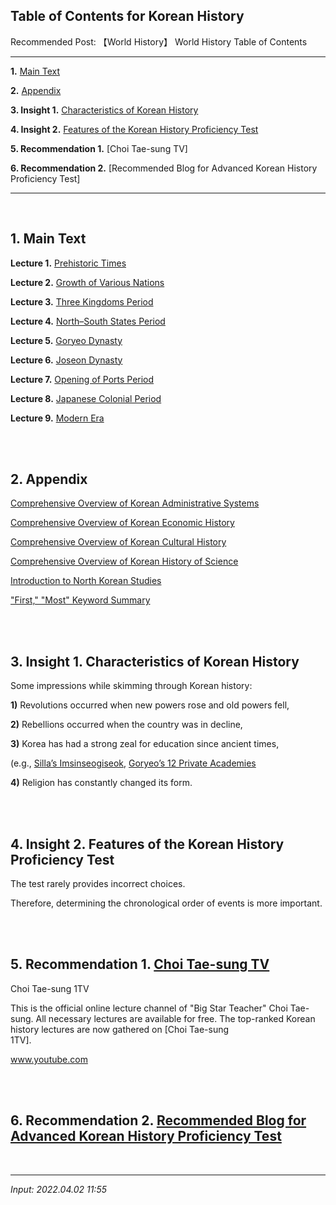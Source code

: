 ## **Table of Contents for Korean History**

Recommended Post: 【World History】 World History Table of Contents

---

**1.** [Main Text](#1-main-text)

**2.** [Appendix](#2-appendix)

**3. Insight 1.** [Characteristics of Korean History](#3-insight-1-characteristics-of-korean-history)

**4. Insight 2.** [Features of the Korean History Proficiency Test](#4-insight-2-fea)

**5. Recommendation 1.** [Choi Tae-sung TV]

**6. Recommendation 2.** [Recommended Blog for Advanced Korean History Proficiency Test]

---

<br>

## **1. Main Text**

 **Lecture 1.** [Prehistoric Times](https://jb243.github.io/pages/492)

 **Lecture 2.** [Growth of Various Nations](https://jb243.github.io/pages/493)

 **Lecture 3.** [Three Kingdoms Period](https://jb243.github.io/pages/496)

 **Lecture 4.** [North–South States Period](https://jb243.github.io/pages/497)

 **Lecture 5.** [Goryeo Dynasty](https://jb243.github.io/pages/846)

 **Lecture 6.** [Joseon Dynasty](https://jb243.github.io/pages/849)

 **Lecture 7.** [Opening of Ports Period](https://jb243.github.io/pages/857)

 **Lecture 8.** [Japanese Colonial Period](https://jb243.github.io/pages/858)

 **Lecture 9.** [Modern Era](https://jb243.github.io/pages/859)

<br>

<br>

## **2. Appendix**

 [Comprehensive Overview of Korean Administrative Systems](https://jb243.github.io/pages/491)

 [Comprehensive Overview of Korean Economic History](https://jb243.github.io/pages/489)

 [Comprehensive Overview of Korean Cultural History](https://jb243.github.io/pages/855)

 [Comprehensive Overview of Korean History of Science](https://jb243.github.io/pages/860)

 [Introduction to North Korean Studies](https://jb243.github.io/pages/229)

 ["First," "Most" Keyword Summary](https://jb243.github.io/pages/861)

<br>

<br>

## **3. Insight 1.** Characteristics of Korean History

Some impressions while skimming through Korean history:

**1)** Revolutions occurred when new powers rose and old powers fell,

**2)** Rebellions occurred when the country was in decline,

 **3)** Korea has had a strong zeal for education since ancient times,

(e.g., [Silla’s Imsinseogiseok](https://jb243.github.io/pages/855), [Goryeo’s 12 Private Academies](https://jb243.github.io/pages/855)

 **4)** Religion has constantly changed its form.

<br>

<br>

## **4. Insight 2.** Features of the Korean History Proficiency Test

The test rarely provides incorrect choices.

Therefore, determining the chronological order of events is more important.

<br>

<br>

## **5. Recommendation 1.** [Choi Tae-sung TV](https://www.youtube.com/c/1TV)

Choi Tae-sung 1TV

This is the official online lecture channel of "Big Star Teacher" Choi Tae-sung. All necessary lectures are available for free. The top-ranked Korean history lectures are now gathered on [Choi Tae-sung  
1TV].

www.youtube.com

<br>

<br>

## **6. Recommendation 2.** [Recommended Blog for Advanced Korean History Proficiency Test](https://m.blog.naver.com/PostList.naver?blogId=dlwnsrms89)


<br>

---

_Input: 2022.04.02 11:55_